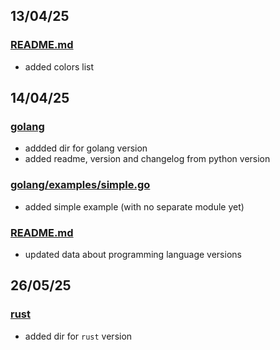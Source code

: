 ## 13/04/25
### [README.md](README.md)
- added colors list






## 14/04/25
### [golang](golang)
- addded dir for golang version
- added readme, version and changelog from python version
### [golang/examples/simple.go](golang/examples/simple.go)
- added simple example (with no separate module yet)

### [README.md](README.md)
- updated data about programming language versions

## 26/05/25
### [rust](rust)
- added dir for `rust` version

